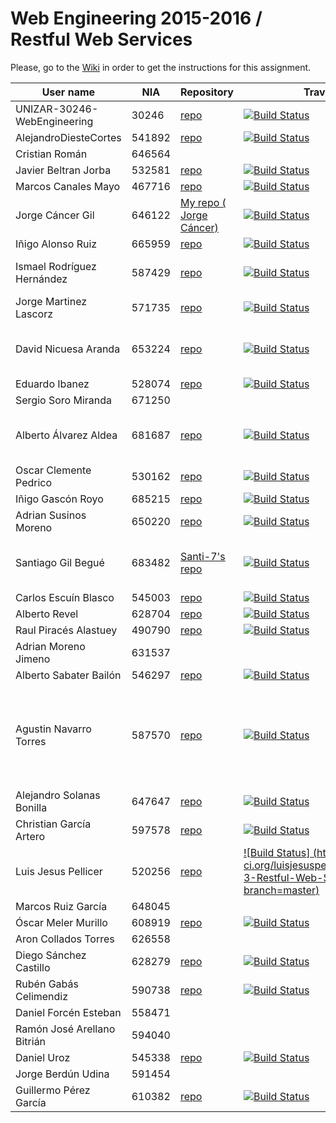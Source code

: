 # Web Engineering 2015-2016 / Restful Web Services
Please, go to the [Wiki](https://github.com/UNIZAR-30246-WebEngineering/Laboratory-3-Restful-Web-Services/wiki) in order to get the instructions for this assignment.


User name | NIA |Repository|Travis-CI|Proposal|Score
----------|-----|----------|---------|--------|-----
UNIZAR-30246-WebEngineering |30246 | [repo](https://github.com/UNIZAR-30246-WebEngineering/Laboratory-3-Restful-Web-Services) | [![Build Status](https://travis-ci.org/UNIZAR-30246-WebEngineering/Laboratory-3-Restful-Web-Services.svg?branch=master)](https://travis-ci.org/UNIZAR-30246-WebEngineering/Laboratory-3-Restful-Web-Services)
AlejandroDiesteCortes | 541892 | [repo](https://github.com/AlejandroDiesteCortes/Laboratory-3-Restful-Web-Services) | [![Build Status](https://travis-ci.org/AlejandroDiesteCortes/Laboratory-3-Restful-Web-Services.svg?branch=master)](https://travis-ci.org/AlejandroDiesteCortes/Laboratory-3-Restful-Web-Services)
Cristian Román |646564
Javier Beltran Jorba | 532581 | [repo](https://github.com/MrJavo94/Laboratory-3-Restful-Web-Services) | [![Build Status](https://travis-ci.org/MrJavo94/Laboratory-3-Restful-Web-Services.svg?branch=master)](https://travis-ci.org/MrJavo94/Laboratory-3-Restful-Web-Services)
Marcos Canales Mayo | 467716 | [repo](https://github.com/MarcosCM/Laboratory-3-Restful-Web-Services) | [![Build Status](https://travis-ci.org/MarcosCM/Laboratory-3-Restful-Web-Services.svg?branch=master)](https://travis-ci.org/MarcosCM/Laboratory-3-Restful-Web-Services)
Jorge Cáncer Gil | 646122 | [My repo ( Jorge Cáncer) ](https://github.com/jorcox/Laboratory-3-Restful-Web-Services) | [![Build Status](https://travis-ci.org/jorcox/Laboratory-3-Restful-Web-Services.svg?branch=master)](https://travis-ci.org/jorcox/Laboratory-3-Restful-Web-Services)
Iñigo Alonso Ruiz | 665959 | [repo](https://github.com/Shathe/Laboratory-3-Restful-Web-Services) | [![Build Status](https://travis-ci.org/Shathe/Laboratory-3-Restful-Web-Services.svg?branch=master)](https://travis-ci.org/Shathe/Laboratory-3-Restful-Web-Services)
Ismael Rodríguez Hernández | 587429 | [repo](https://github.com/ismaro3/Laboratory-3-Restful-Web-Services) | [![Build Status](https://travis-ci.org/ismaro3/Laboratory-3-Restful-Web-Services.svg?branch=master)](https://travis-ci.org/ismaro3/Laboratory-3-Restful-Web-Services) | [Adapt to JSON API](http://jsonapi.org/format/) | :gift:
Jorge Martinez Lascorz | 571735 | [repo](https://github.com/JorgeCoke/Laboratory-3-Restful-Web-Services) | [![Build Status](https://travis-ci.org/JorgeCoke/Laboratory-3-Restful-Web-Services.svg?branch=master)](https://travis-ci.org/JorgeCoke/Laboratory-3-Restful-Web-Services)
David Nicuesa Aranda | 653224 | [repo](https://github.com/Nicu1309/Laboratory-3-Restful-Web-Services) | [![Build Status](https://travis-ci.org/Nicu1309/Laboratory-3-Restful-Web-Services.svg?branch=master)](https://travis-ci.org/Nicu1309/Laboratory-3-Restful-Web-Services) | [Adapting code with RAML](http://raml.org/)
Eduardo Ibanez | 528074 | [repo](https://github.com/EduIbanez/Laboratory-3-Restful-Web-Services) | [![Build Status](https://travis-ci.org/EduIbanez/Laboratory-3-Restful-Web-Services.svg?branch=master)](https://travis-ci.org/EduIbanez/Laboratory-3-Restful-Web-Services)
Sergio Soro Miranda | 671250
Alberto Álvarez Aldea | 681687 | [repo](https://github.com/albert17/Laboratory-3-Restful-Web-Services) | [![Build Status](https://travis-ci.org/albert17/Laboratory-3-Restful-Web-Services.svg?branch=master)](https://travis-ci.org/albert17/Laboratory-3-Restful-Web-Services) | [Adapting code with JSONdoc](http://jsondoc.org/)
Oscar Clemente Pedrico | 530162 | [repo](https://github.com/OscarClemente/Laboratory-3-Restful-Web-Services) | [![Build Status](https://travis-ci.org/OscarClemente/Laboratory-3-Restful-Web-Services.svg?branch=master)](https://travis-ci.org/OscarClemente/Laboratory-3-Restful-Web-Services)
Iñigo Gascón Royo | 685215 | [repo](https://github.com/Gascon95/Laboratory-3-Restful-Web-Services) | [![Build Status](https://travis-ci.org/Gascon95/Laboratory-3-Restful-Web-Services.svg?branch=master)](https://travis-ci.org/Gascon95/Laboratory-3-Restful-Web-Services)
Adrian Susinos Moreno | 650220 | [repo](https://github.com/ader9/Laboratory-3-Restful-Web-Services) | [![Build Status](https://travis-ci.org/ader9/Laboratory-3-Restful-Web-Services.svg?branch=master)](https://travis-ci.org/ader9/Laboratory-3-Restful-Web-Services)
Santiago Gil Begué | 683482 | [Santi-7's repo](https://github.com/Santi-7/Laboratory-3-Restful-Web-Services) | [![Build Status](https://travis-ci.org/Santi-7/Laboratory-3-Restful-Web-Services.svg?branch=master)](https://travis-ci.org/Santi-7/Laboratory-3-Restful-Web-Services)  | [Adapting code with Swagger](http://swagger.io/)
Carlos Escuín Blasco | 545003 | [repo](https://github.com/xarlieskin/Laboratory-3-Restful-Web-Services) | [![Build Status](https://travis-ci.org/xarlieskin/Laboratory-3-Restful-Web-Services.svg?branch=master)](https://travis-ci.org/xarlieskin/Laboratory-3-Restful-Web-Services)
Alberto Revel | 628704| [repo](https://github.com/albertorevel/Laboratory-3-Restful-Web-Services) | [![Build Status](https://travis-ci.org/albertorevel/Laboratory-3-Restful-Web-Services.svg?branch=master)](https://travis-ci.org/albertorevel/Laboratory-3-Restful-Web-Services)
Raul Piracés Alastuey | 490790 | [repo](https://github.com/piraces/Laboratory-3-Restful-Web-Services) | [![Build Status](https://travis-ci.org/piraces/Laboratory-3-Restful-Web-Services.svg?branch=master)](https://travis-ci.org/piraces/Laboratory-3-Restful-Web-Services)
Adrian Moreno Jimeno | 631537
Alberto Sabater Bailón | 546297 | [repo](https://github.com/asabater94/Laboratory-3-Restful-Web-Services) | [![Build Status](https://travis-ci.org/asabater94/Laboratory-3-Restful-Web-Services.svg?branch=master)](https://travis-ci.org/asabater94/Laboratory-3-Restful-Web-Services)
Agustin Navarro Torres | 587570 | [repo](https://github.com/SirBargus/Laboratory-3-Restful-Web-Services/tree/master)|[![Build Status](https://travis-ci.org/SirBargus/Laboratory-3-Restful-Web-Services.svg?branch=master)](https://travis-ci.org/SirBargus/Laboratory-3-Restful-Web-Services)|[Securing REST Services with Spring Security and OAuth2]()|
Alejandro Solanas Bonilla | 647647 | [repo](https://github.com/Naxsel/Laboratory-3-Restful-Web-Services) | [![Build Status](https://travis-ci.org/Naxsel/Laboratory-3-Restful-Web-Services.svg?branch=master)](https://travis-ci.org/Naxsel/Laboratory-3-Restful-Web-Services)
Christian García Artero | 597578 | [repo](https://github.com/christianjaka94/Laboratory-3-Restful-Web-Services) | [![Build Status](https://travis-ci.org/christianjaka94/Laboratory-3-Restful-Web-Services.svg?branch=master)](https://travis-ci.org/christianjaka94/Laboratory-3-Restful-Web-Services)
Luis Jesus Pellicer | 520256 | [repo](https://github.com/luisjesuspellicer/Laboratory-3-Restful-Web-Services) | [![Build Status] (https://travis-ci.org/luisjesuspellicer/Laboratory-3-Restful-Web-Services.svg?branch=master)](https://travis-ci.org/luisjesuspellicer/Laboratory-3-Restful-Web-Services.svg)
Marcos Ruiz García | 648045
Óscar Meler Murillo | 608919 | [repo](https://github.com/oscarmeler/Laboratory-3-Restful-Web-Services) | [![Build Status](https://travis-ci.org/oscarmeler/Laboratory-3-Restful-Web-Services.svg?branch=master)](https://travis-ci.org/oscarmeler/Laboratory-3-Restful-Web-Services)
Aron Collados Torres | 626558
Diego Sánchez Castillo | 628279 | [repo](https://github.com/diegozgz92/Laboratory-3-Restful-Web-Services) | [![Build Status](https://travis-ci.org/diegozgz92/Laboratory-3-Restful-Web-Services.svg?branch=master)](https://travis-ci.org/diegozgz92/Laboratory-3-Restful-Web-Services)
Rubén Gabás Celimendiz | 590738 | [repo](https://github.com/PhyrionX/Laboratory-3-Restful-Web-Services) | [![Build Status](https://travis-ci.org/PhyrionX/Laboratory-3-Restful-Web-Services.svg?branch=master)](https://travis-ci.org/PhyrionX/Laboratory-3-Restful-Web-Services)
Daniel Forcén Esteban | 558471
Ramón José Arellano Bitrián | 594040
Daniel Uroz | 545338 | [repo](https://github.com/uZetta27/Laboratory-3-Restful-Web-Services) | [![Build Status](https://travis-ci.org/uZetta27/Laboratory-3-Restful-Web-Services.svg?branch=master)](https://travis-ci.org/uZetta27/Laboratory-3-Restful-Web-Services)
Jorge Berdún Udina | 591454
Guillermo Pérez García | 610382 | [repo](https://github.com/guillepg/Laboratory-3-Restful-Web-Services) | [![Build Status](https://travis-ci.org/guillepg/Laboratory-3-Restful-Web-Services.svg?branch=master)](https://travis-ci.org/guillepg/Laboratory-3-Restful-Web-Services)
